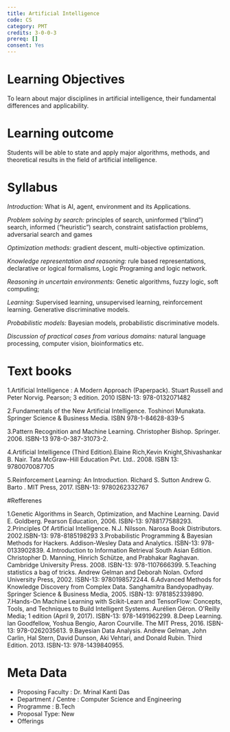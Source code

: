 ```yaml
---
title: Artificial Intelligence
code: CS
category: PMT
credits: 3-0-0-3
prereq: []
consent: Yes
---
```

# Learning Objectives

To learn about major disciplines in artificial intelligence, their fundamental differences and applicability.

# Learning outcome

Students will be able to state and apply major algorithms, methods, and theoretical results in the field of artificial intelligence.

# Syllabus

*Introduction:* What is AI, agent, environment and its Applications. 

*Problem solving by search:* principles of search, uninformed (“blind”) search, informed (“heuristic”) search, constraint satisfaction problems, adversarial search and games

*Optimization methods:* gradient descent, multi-objective optimization. 

*Knowledge representation and reasoning:* rule based representations, declarative or logical formalisms, Logic Programing and logic network.

*Reasoning in uncertain environments:* Genetic algorithms, fuzzy logic, soft computing;   

*Learning:* Supervised learning, unsupervised learning, reinforcement learning. Generative discriminative models. 

*Probabilistic models:* Bayesian models, probabilistic discriminative models.

*Discussion of practical cases from various domains:* natural language processing, computer vision, bioinformatics etc. 




# Text books

1.Artificial Intelligence : A Modern Approach (Paperpack). Stuart Russell and Peter Norvig. Pearson; 3 edition. 2010 ISBN-13: 978-0132071482 

2.Fundamentals of the New Artificial Intelligence. Toshinori Munakata. Springer Science & Business Media. ISBN 978-1-84628-839-5

3.Pattern Recognition and Machine Learning. Christopher Bishop. Springer. 2006. ISBN-13 978-0-387-31073-2.

4.Artificial Intelligence (Third Edition).Elaine Rich,Kevin Knight,Shivashankar B. Nair. Tata McGraw-Hill Education Pvt. Ltd.. 2008. ISBN 13: 9780070087705

5.Reinforcement Learning: An Introduction. Richard S. Sutton Andrew G. Barto . MIT Press, 2017. ISBN-13: 9780262332767 


#Refferenes

1.Genetic Algorithms in Search, Optimization, and Machine Learning. David E. Goldberg. Pearson Education, 2006. ISBN-13: 9788177588293.
2.Principles Of Artificial Intelligence. N.J. Nilsson. Narosa Book Distributors. 2002.ISBN-13: 978-8185198293
3.Probabilistic Programming & Bayesian Methods for Hackers. Addison-Wesley Data and Analytics. ISBN-13: 978-0133902839.
4.Introduction to Information Retrieval South Asian Edition. Christopher D. Manning, Hinrich Schütze, and Prabhakar Raghavan. Cambridge University Press. 2008. ISBN-13: 978-1107666399.
5.Teaching statistics a bag of tricks. Andrew Gelman and Deborah Nolan. Oxford University Press, 2002. ISBN-13: 9780198572244.
6.Advanced Methods for Knowledge Discovery from Complex Data. Sanghamitra Bandyopadhyay. Springer Science & Business Media, 2005. ISBN-13: 9781852339890. 
7.Hands-On Machine Learning with Scikit-Learn and TensorFlow: Concepts, Tools, and Techniques to Build Intelligent Systems. Aurélien Géron. O'Reilly Media; 1 edition (April 9, 2017). ISBN-13: 978-1491962299.
8.Deep Learning.  Ian Goodfellow, Yoshua Bengio, Aaron Courville.  The MIT Press, 2016.  ISBN-13: 978-0262035613.
9.Bayesian Data Analysis. Andrew Gelman, John Carlin, Hal Stern, David Dunson, Aki Vehtari, and Donald Rubin. Third Edition. 2013. ISBN-13: 978-1439840955. 

 


# Meta Data	 	 	
 
* Proposing Faculty : Dr. Mrinal Kanti Das
* Department / Centre : Computer Science and Engineering
* Programme : B.Tech
* Proposal Type: New 
* Offerings

